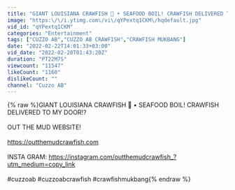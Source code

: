 ```yaml
---
title: "GIANT LOUISIANA CRAWFISH 🦞 • SEAFOOD BOIL! CRAWFISH DELIVERED TO MY DOOR!?"
image: "https:\/\/i.ytimg.com\/vi\/qYPextq1CKM\/hqdefault.jpg"
vid_id: "qYPextq1CKM"
categories: "Entertainment"
tags: ["CUZZO AB","CUZZO AB CRAWFISH","CRAWFISH MUKBANG"]
date: "2022-02-22T14:01:33+03:00"
vid_date: "2022-02-20T01:43:20Z"
duration: "PT22M7S"
viewcount: "11547"
likeCount: "1160"
dislikeCount: ""
channel: "Cuzzo AB"
---
```

{% raw %}GIANT LOUISIANA CRAWFISH 🦞 • SEAFOOD BOIL! CRAWFISH DELIVERED TO MY DOOR!?<br /><br />OUT THE MUD WEBSITE!<br /><br /><a rel="nofollow" target="blank" href="https://outthemudcrawfish.com">https://outthemudcrawfish.com</a><br /><br />INSTA GRAM: <a rel="nofollow" target="blank" href="https://instagram.com/outthemudcrawfish_?utm_medium=copy_link">https://instagram.com/outthemudcrawfish_?utm_medium=copy_link</a><br /><br />#cuzzoab #cuzzoabcrawfish #crawfishmukbang{% endraw %}
